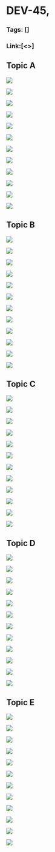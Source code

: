 # DEV-45,
### Tags: []
### Link:[<>]

## Topic A
![](../images/DEV-45/DEV-45-A1.png)

![](../images/DEV-45/DEV-45-A2.png)

![](../images/DEV-45/DEV-45-A3.png)

![](../images/DEV-45/DEV-45-A4.png)

![](../images/DEV-45/DEV-45-A5.png)

![](../images/DEV-45/DEV-45-A6.png)

![](../images/DEV-45/DEV-45-A7.png)

![](../images/DEV-45/DEV-45-A8.png)

![](../images/DEV-45/DEV-45-A9.png)

![](../images/DEV-45/DEV-45-A10.png)

![](../images/DEV-45/DEV-45-A11.png)

![](../images/DEV-45/DEV-45-A12.png)

## Topic B
![](../images/DEV-45/DEV-45-B1.png)

![](../images/DEV-45/DEV-45-B2.png)

![](../images/DEV-45/DEV-45-B3.png)

![](../images/DEV-45/DEV-45-B4.png)

![](../images/DEV-45/DEV-45-B5.png)

![](../images/DEV-45/DEV-45-B6.png)

![](../images/DEV-45/DEV-45-B7.png)

![](../images/DEV-45/DEV-45-B8.png)

![](../images/DEV-45/DEV-45-B9.png)

![](../images/DEV-45/DEV-45-B10.png)

![](../images/DEV-45/DEV-45-B11.png)

![](../images/DEV-45/DEV-45-B12.png)

## Topic C
![](../images/DEV-45/DEV-45-C1.png)

![](../images/DEV-45/DEV-45-C2.png)

![](../images/DEV-45/DEV-45-C3.png)

![](../images/DEV-45/DEV-45-C4.png)

![](../images/DEV-45/DEV-45-C5.png)

![](../images/DEV-45/DEV-45-C6.png)

![](../images/DEV-45/DEV-45-C7.png)

![](../images/DEV-45/DEV-45-C8.png)

![](../images/DEV-45/DEV-45-C9.png)

![](../images/DEV-45/DEV-45-C10.png)

![](../images/DEV-45/DEV-45-C11.png)

![](../images/DEV-45/DEV-45-C12.png)

## Topic D
![](../images/DEV-45/DEV-45-D1.png)

![](../images/DEV-45/DEV-45-D2.png)

![](../images/DEV-45/DEV-45-D3.png)

![](../images/DEV-45/DEV-45-D4.png)

![](../images/DEV-45/DEV-45-D5.png)

![](../images/DEV-45/DEV-45-D6.png)

![](../images/DEV-45/DEV-45-D7.png)

![](../images/DEV-45/DEV-45-D8.png)

![](../images/DEV-45/DEV-45-D9.png)

![](../images/DEV-45/DEV-45-D10.png)

![](../images/DEV-45/DEV-45-D11.png)

![](../images/DEV-45/DEV-45-D12.png)

## Topic E
![](../images/DEV-45/DEV-45-E1.png)

![](../images/DEV-45/DEV-45-E2.png)

![](../images/DEV-45/DEV-45-E3.png)

![](../images/DEV-45/DEV-45-E4.png)

![](../images/DEV-45/DEV-45-E5.png)

![](../images/DEV-45/DEV-45-E6.png)

![](../images/DEV-45/DEV-45-E7.png)

![](../images/DEV-45/DEV-45-E8.png)

![](../images/DEV-45/DEV-45-E9.png)

![](../images/DEV-45/DEV-45-E10.png)

![](../images/DEV-45/DEV-45-E11.png)

![](../images/DEV-45/DEV-45-E12.png)


